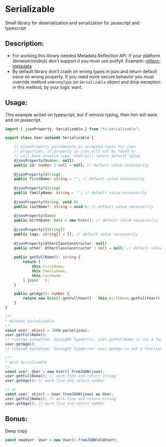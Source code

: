 Serializable
=====

Small library for deserialization and serialization for javascript and typescript

Description:
------
- For working this library needed Metadata Reflection API. If your platform (browser/nodejs) don't support it you must use polifyll. Example: [reflect-metadata](https://www.npmjs.com/package/reflect-metadata)
- By default library don't crash on wrong types in json and return default value on wrong property. If you need more secure behavior you must override method `onWrongType` on `Serializable` object and drop exception in this method, by your logic want.

Usage:
------
This example writed on typescript, but if remove typing, then him will work and on javascript.

```typescript
import { jsonProperty, Serializable } from "ts-serializable";

export class User extends Serializable {

    // @jsonProperty parrameters is accepted types for json
    // properties, if property in json will not by found or
    // will have invalid type, then will return default value
    @jsonProperty(Number, null)
    public id: number | null = null; // default value necessarily
  
    @jsonProperty(String)
    public firstName: string = ''; // default value necessarily
  
    @jsonProperty(String)
    public familyName: string = ''; // default value necessarily
  
    @jsonProperty(String, void 0)
    public lastName?: string = void 0; // default value necessarily
    
    @jsonProperty(Date)
    public birthDate: Date = new Date(); // default value necessarily
    
    @jsonProperty([String])
    public tags: string[] = []; // default value necessarily
    
    @jsonProperty(OtherClassConstructor, null)
    public other: OtherClassConstructor | null = null; // default value necessarily
    
    public getFullName(): string {
        return [
            this.firstName,
            this.familyName,
            this.lastName
        ].join(' ');
    }

    public getAge(): number {
        return new Date().getFullYear() - this.birthDate.getFullYear();
    }
}

/**
* Without Serializable
*/
const user: object = JSON.parse(json);
user.getFullName();
// runtime exception: Uncaught TypeError: user.getFullName is not a function
user.getAge();
// runtime exception: Uncaught TypeError: user.getAge is not a function

/**
* With Serializable
*/
const user: User = new User().fromJSON(json);
user.getFullName(); // work fine and return string
user.getAge(); // work fine and return number

// or
const user: object = User.fromJSON(json) as User;
user.getFullName(); // work fine and return string
user.getAge(); // work fine and return number
```

Bonus:
------
Deep copy
```typescript
const newUser: User = new User().fromJSON(oldUser);
```
